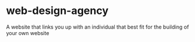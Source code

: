# web-design-agency
A website that links you up with an individual that best fit for the building of your own website
